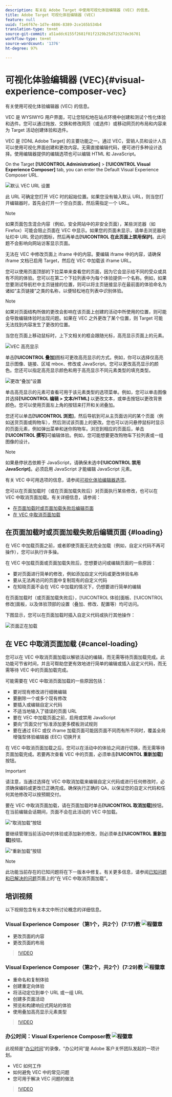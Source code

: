 ```yaml
---
description: 有关在 Adobe Target 中使用可视化体验编辑器 (VEC) 的信息。
title: Adobe Target 可视化体验编辑器 (VEC)
feature: null
uuid: f1e6f67e-1d7e-4806-8389-2ce165b534b4
translation-type: tm+mt
source-git-commit: a51addc6155f2681f01f2329b25d72327de36701
workflow-type: tm+mt
source-wordcount: '1376'
ht-degree: 97%

---
```



# 可视化体验编辑器 (VEC){#visual-experience-composer-vec}

有关使用可视化体验编辑器 (VEC) 的信息。

VEC 是 WYSIWYG 用户界面，可让您轻松地在站点环境中创建和测试个性化体验和选件。您可以通过拖放、交换和修改网页（或选件）或移动网页的布局和内容来为 Target 活动创建体验和选件。

VEC 是 [!DNL Adobe Target] 的主要功能之一。通过 VEC，营销人员和设计人员可以使用可视化界面创建和更改内容。无需直接编辑代码，便可进行多种设计选择。使用编辑器提供的编辑选项也可以编辑 HTML 和 JavaScript。

On the Target **[!UICONTROL Administration]** > **[!UICONTROL Visual Experience Composer]** tab, you can enter the Default Visual Experience Composer URL.

![默认 VEC URL 设置](/help/c-experiences/c-visual-experience-composer/assets/pref-default-url-new.png)

此 URL 可确定您打开 VEC 时的起始位置。如果您没有输入默认 URL，则当您打开编辑器时，首先会打开一个空白页面，然后需指定一个 URL。

>[!NOTE]
>
>如果页面包含混合内容（例如，安全网站中的非安全页面），某些浏览器（如 Firefox）可能会阻止页面在 VEC 中显示。如果您的页面未显示，请单击浏览器地址栏中 URL 旁边的图标，然后再单击&#x200B;**[!UICONTROL 在此页面上禁用保护]**。此问题不会影响向网站访客显示页面。

无法在 VEC 中修改页面上 iframe 中的内容。要编辑 iframe 中的内容，请确保 iframe 文档已启用 Target，然后在 VEC 中加载该 iframe URL。

您可以使用页面顶部的下拉菜单来查看您的页面，因为它会显示给不同的受众或具有不同的体验。您可以在第二个下拉列表中为每个体验提供一个名称。例如，如果您要测试导航栏中主页链接的位置，则可以将主页链接显示在最前面的体验命名为诸如“主页链接”之类的名称，以便轻松地在列表中识别体验。

>[!NOTE]
>
>如果对页面结构所做的更改会影响在该页面上创建的活动中所使用的位置，则可能会导致编辑体验时出现问题。如果在 VEC 之外更改了某个位置，则 Target 可能无法找到内容发生了更改的位置。

当您在页面上移动鼠标时，上下文相关的框会跟随光标，高亮显示页面上的元素。

![VEC 高亮显示](/help/c-experiences/c-visual-experience-composer/assets/vec-highlight-new.png)

单击&#x200B;**[!UICONTROL 叠加]**&#x200B;图标可更改高亮显示的方式。例如，你可以选择仅高亮显示图像、链接、区域 mbox、修改或 JavaScript。您可以更改高亮显示的颜色。您还可以指定高亮显示颜色和用于高亮显示不同元素类型的填充类型。

![更改“叠加”设置](/help/c-experiences/c-visual-experience-composer/assets/change-overlay.png)

单击高亮显示的元素可查看可用于该元素类型的选项菜单。例如，您可以单击图像并选择&#x200B;**[!UICONTROL 编辑 > 文本/HTML]** 以更改文本，或单击按钮以更改背景颜色。您可以使用页面左上角的按钮来打开和关闭叠加。

您还可以单击&#x200B;**[!UICONTROL 浏览]**，然后导航到可从主页面访问的某个页面（例如送货页面或购物车），然后测试该页面上的更改。您也可以访问悬停鼠标时显示的页面元素，例如弹出菜单和迷你购物车。浏览到相应的页面后，单击&#x200B;**[!UICONTROL 撰写]**&#x200B;可编辑体验。例如，您可能想要更改购物车下拉列表或一组图像的设计。

>[!NOTE]
>
>如果悬停状态依赖于 JavaScript，请确保未选中&#x200B;**[!UICONTROL 禁用 JavaScript]**。必须启用 JavaScript 才能编辑 JavaScript 元素。

有关 VEC 中可用选项的信息，请参阅[可视化体验编辑器选项](../../c-experiences/c-visual-experience-composer/viztarget-options.md#reference_3BD1BEEAFA584A749ED2D08F14732E81)。

您可以在页面加载时（或在页面加载失败后）对页面执行某些修改，也可以在 VEC 中取消页面加载。有关详细信息，请参阅：

* [在页面加载时或页面加载失败后编辑页面](#loading)
* [在 VEC 中取消页面加载](#cancel-loading)

## 在页面加载时或页面加载失败后编辑页面 {#loading}

在 VEC 中加载页面之前，或者即使页面无法完全加载（例如，自定义代码不再可操作），您可以执行许多操。

在 VEC 中加载页面或页面加载失败后，您想要访问或编辑页面的一些原因：

* 要对页面进行简单的修改，例如添加自定义代码或更改体验名称
* 要从无法再访问的页面中复制现有的自定义代码
* 在知晓页面不会在 VEC 中加载的情况下，仍想要进行简单的编辑

在页面加载时（或页面加载失败后），[!UICONTROL 体验]面板、[!UICONTROL 修改]面板，以及体验顶部的设置（叠加、修改、配置等）均可访问。

下图显示，您可以在页面加载时插入自定义代码或执行其他操作：

![页面正在加载](/help/c-experiences/c-visual-experience-composer/c-vec-code-editor/assets/loading-page.png)

## 在 VEC 中取消页面加载 {#cancel-loading}

您可以在 VEC 中取消页面加载以解锁活动的编辑，而无需等待页面加载完成。此功能可节省时间，并且可帮助您更有效地进行简单的编辑或插入自定义代码，而无需等待 VEC 中的页面加载完成。

可能需要在 VEC 中取消页面加载的一些原因包括：

* 要对现有修改进行细微编辑
* 要删除一个或多个现有修改
* 要插入或编辑自定义代码
* 不适当地输入了错误的页面 URL
* 要在 VEC 中加载页面之前，启用或禁用 JavaScript
* 要向“页面交付”标准添加更多模板测试规则
* 要在通过 EEC 或仅 iframe 加载页面可能因页面不同而有所不同时，覆盖全局增强型体验编辑器 (EEC) 切换开关

在 VEC 中取消页面加载之后，您可以在活动中的体验之间进行切换，而无需等待页面加载完成。若要再次查看 VEC 中的页面，必须单击&#x200B;**[!UICONTOL 重新加载]**&#x200B;按钮。

>[!IMPORTANT]
>
>请注意，当通过选择在 VEC 中取消加载来编辑自定义代码或进行任何修改时，必须确保编码或更改已正确完成。确保执行正确的 QA，以保证您的自定义代码和任何其他修改可以按预期交付。

要在 VEC 中取消页面加载，请在页面加载时单击&#x200B;**[!UICONTROL 取消加载]**&#x200B;按钮。在当前编辑会话期间，页面不会在此活动的 VEC 中加载。

![“取消加载”按钮](/help/c-experiences/c-visual-experience-composer/c-vec-code-editor/assets/cancel-loading.png)

要继续管理当前活动中的体验或添加新的修改，则必须单击&#x200B;**[!UICONTROL 重新加载]**&#x200B;按钮。

![“重新加载”按钮](/help/c-experiences/c-visual-experience-composer/c-vec-code-editor/assets/reload-in-vec.png)

>[!NOTE]
>
>此功能当前存在的已知问题将在下一版本中修复。有关更多信息，请参阅[已知问题和已解决的问题](/help/r-release-notes/known-issues-resolved-issues.md#cancel)页面上的“在 VEC 中取消页面加载”。

## 培训视频

以下视频包含有关本文中所讨论概念的详细信息。

### Visual Experience Composer（第1个，共2个）(7:17)教 ![程徽章](/help/assets/tutorial.png)

* 更改页面的内容
* 更改页面的布局

>[!VIDEO](https://video.tv.adobe.com/v/17399)

### Visual Experience Composer（第2个，共2个）(7:29)教 ![程徽章](/help/assets/tutorial.png)

* 重命名和复制体验
* 创建重定向体验
* 将活动定位到单个 URL 或一组 URL
* 创建多页面活动
* 预览和构建响应式网站的体验
* 使用叠加高亮显示元素类型

>[!VIDEO](https://video.tv.adobe.com/v/17401)

### 办公时间：Visual Experience Composer教 ![程徽章](/help/assets/tutorial.png)

此视频是“[办公时间](../../cmp-resources-and-contact-information.md#concept_58EA30379D3B48C4848BA2A8C464A5B7)”的录像，“办公时间”是 Adobe 客户关怀团队发起的一项计划。

* VEC 如何工作
* 如何避免 VEC 中的常见问题
* 您可用于解决 VEC 问题的做法

>[!VIDEO](https://video.tv.adobe.com/v/20784/)
